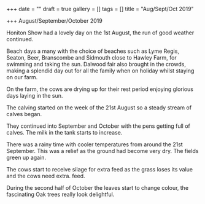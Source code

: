 +++
date = ""
draft = true
gallery = []
tags = []
title = "Aug/Sept/Oct  2019"

+++
August/September/October 2019

Honiton Show had a lovely day on the 1st August, the run of good weather continued.

Beach days a many with the choice of beaches such as Lyme Regis, Seaton, Beer, Branscombe and Sidmouth close to Hawley Farm, for swimming and taking the sun. Dalwood fair also brought in the crowds, making a splendid day out for all the family when on holiday whilst staying on our farm.

On the farm, the cows are drying up for their rest period enjoying glorious days laying in the sun.

The calving started on the week of the 21st August so a steady stream of calves began.

They continued into September and October with the pens getting full of calves. The milk in the tank starts to increase.

There was a rainy time with cooler temperatures from around the 21st September. This was a relief as the ground had become very dry. The fields green up again.

The cows start to receive silage for extra feed as the grass loses its value and the cows need extra. feed.

During the second half of October the leaves start to change colour, the fascinating Oak trees really look delightful.